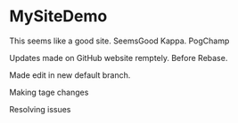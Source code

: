 # MySiteDemo

This seems like a good site.
SeemsGood Kappa.
PogChamp

Updates made on GitHub website remptely.
Before Rebase.

Made edit in new default branch.

Making tage changes

Resolving issues
